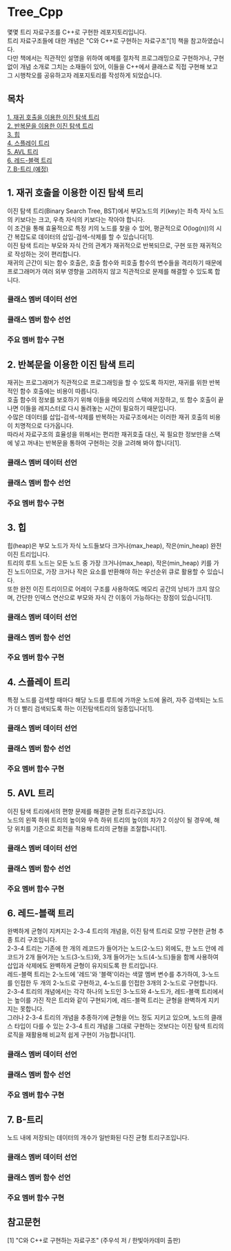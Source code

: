# Tree_Cpp
몇몇 트리 자료구조를 C++로 구현한 레포지토리입니다.  
트리 자료구조들에 대한 개념은 "C와 C++로 구현하는 자료구조"[1] 책을 참고하였습니다.  
다만 책에서는 직관적인 설명을 위하여 예제를 절차적 프로그래밍으로 구현하거나, 구현 없이 개념 소개로 그치는 소재들이 있어, 이들을 C++에서 클래스로 직접 구현해 보고 그 시행착오를 공유하고자 레포지토리를 작성하게 되었습니다.  



## 목차  
[1. 재귀 호출을 이용한 이진 탐색 트리](#1-재귀-호출을-이용한-이진-탐색-트리)  
[2. 반복문을 이용한 이진 탐색 트리](#2-반복문을-이용한-이진-탐색-트리)  
[3. 힙](#3-힙)  
[4. 스플레이 트리](#4-스플레이-트리)  
[5. AVL 트리](#5-avl-트리)   
[6. 레드-블랙 트리](#6-레드-블랙-트리)   
[7. B-트리 (예정)](#7-b-트리)  



## 1. 재귀 호출을 이용한 이진 탐색 트리
이진 탐색 트리(Binary Search Tree, BST)에서 부모노드의 키(key)는 좌측 자식 노드의 키보다는 크고, 우측 자식의 키보다는 작아야 합니다.  
이 조건을 통해 효율적으로 특정 키의 노드를 찾을 수 있어, 평균적으로 O(log(n))의 시간 복잡도로 데이터의 삽입-검색-삭제를 할 수 있습니다[1].  
이진 탐색 트리는 부모와 자식 간의 관계가 재귀적으로 반복되므로, 구현 또한 재귀적으로 작성하는 것이 편리합니다.  
재귀의 근간이 되는 함수 호출은, 호출 함수와 피호출 함수의 변수들을 격리하기 때문에 프로그래머가 여러 외부 영향을 고려하지 않고 직관적으로 문제를 해결할 수 있도록 합니다.

### 클래스 멤버 데이터 선언

### 클래스 멤버 함수 선언

### 주요 멤버 함수 구현



## 2. 반복문을 이용한 이진 탐색 트리
재귀는 프로그래머가 직관적으로 프로그래밍을 할 수 있도록 하지만, 재귀를 위한 반복적인 함수 호출에는 비용이 따릅니다.  
호출 함수의 정보를 보호하기 위해 이들을 메모리의 스택에 저장하고, 또 함수 호출이 끝나면 이들을 레지스터로 다시 돌려놓는 시간이 필요하기 때문입니다.  
수많은 데이터를 삽입-검색-삭제를 반복하는 자료구조에서는 이러한 재귀 호출의 비용이 치명적으로 다가옵니다.  
따라서 자료구조의 효율성을 위해서는 편리한 재귀호출 대신, 꼭 필요한 정보만을 스택에 넣고 꺼내는 반복문을 통하여 구현하는 것을 고려해 봐야 합니다[1].  

### 클래스 멤버 데이터 선언

### 클래스 멤버 함수 선언

### 주요 멤버 함수 구현



## 3. 힙
힙(heap)은 부모 노드가 자식 노드들보다 크거나(max_heap), 작은(min_heap) 완전 이진 트리입니다.  
트리의 루트 노드는 모든 노드 중 가장 크거나(max_heap), 작은(min_heap) 키를 가진 노드이므로, 가장 크거나 작은 요소를 반환해야 하는 우선순위 큐로 활용할 수 있습니다.  
또한 완전 이진 트리이므로 어레이 구조를 사용하여도 메모리 공간의 낭비가 크지 않으며, 간단한 인덱스 연산으로 부모와 자식 간 이동이 가능하다는 장점이 있습니다[1].

### 클래스 멤버 데이터 선언

### 클래스 멤버 함수 선언

### 주요 멤버 함수 구현



## 4. 스플레이 트리
특정 노드를 검색할 때마다 해당 노드를 루트에 가까운 노드에 올려, 자주 검색되는 노드가 더 빨리 검색되도록 하는 이진탐색트리의 일종입니다[1].

### 클래스 멤버 데이터 선언

### 클래스 멤버 함수 선언

### 주요 멤버 함수 구현



## 5. AVL 트리
이진 탐색 트리에서의 편향 문제를 해결한 균형 트리구조입니다.  
노드의 왼쪽 하위 트리의 높이와 우측 하위 트리의 높이의 차가 2 이상이 될 경우에, 해당 위치를 기준으로 회전을 적용해 트리의 균형을 조절합니다[1].

### 클래스 멤버 데이터 선언

### 클래스 멤버 함수 선언

### 주요 멤버 함수 구현



## 6. 레드-블랙 트리
완벽하게 균형이 지켜지는 2-3-4 트리의 개념을, 이진 탐색 트리로 모방 구현한 균형 추종 트리 구조입니다.  
2-3-4 트리는 기존에 한 개의 레코드가 들어가는 노드(2-노드) 외에도, 한 노드 안에 레코드가 2개 들어가는 노드(3-노드)와, 3개 들어가는 노드(4-노드)들을 함께 사용하여 삽입과 삭제에도 완벽하게 균형이 유지되도록 한 트리입니다.  
레드-블랙 트리는  2-노드에 '레드'와 '블랙'이라는 색깔 멤버 변수를 추가하여, 3-노드를 인접한 두 개의 2-노드로 구현하고, 4-노드를 인접한 3개의 2-노드로 구현합니다.  
2-3-4 트리의 개념에서는 각각 하나의 노드인 3-노드와 4-노드가, 레드-블랙 트리에서는 높이를 가진 작은 트리와 같이 구현되기에, 레드-블랙 트리는 균형을 완벽하게 지키지는 못합니다.  
그러나 2-3-4 트리의 개념을 추종하기에 균형을 어느 정도 지키고 있으며, 노드의 클래스 타입이 다를 수 있는 2-3-4 트리 개념을 그대로 구현하는 것보다는 이진 탐색 트리의 로직을 재활용해 비교적 쉽게 구현이 가능합니다[1].

### 클래스 멤버 데이터 선언

### 클래스 멤버 함수 선언

### 주요 멤버 함수 구현



## 7. B-트리
노드 내에 저장되는 데이터의 개수가 일반화된 다진 균형 트리구조입니다.

### 클래스 멤버 데이터 선언

### 클래스 멤버 함수 선언

### 주요 멤버 함수 구현



## 참고문헌
[1] "C와 C++로 구현하는 자료구조" (주우석 저 / 한빛아카데미 출판)



